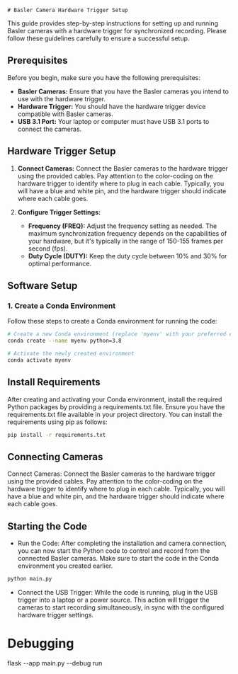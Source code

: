     # Basler Camera Hardware Trigger Setup

This guide provides step-by-step instructions for setting up and running Basler cameras with a hardware trigger for synchronized recording. Please follow these guidelines carefully to ensure a successful setup.

## Prerequisites

Before you begin, make sure you have the following prerequisites:

- **Basler Cameras:** Ensure that you have the Basler cameras you intend to use with the hardware trigger.
- **Hardware Trigger:** You should have the hardware trigger device compatible with Basler cameras.
- **USB 3.1 Port:** Your laptop or computer must have USB 3.1 ports to connect the cameras.

## Hardware Trigger Setup

1. **Connect Cameras:** Connect the Basler cameras to the hardware trigger using the provided cables. Pay attention to the color-coding on the hardware trigger to identify where to plug in each cable. Typically, you will have a blue and white pin, and the hardware trigger should indicate where each cable goes.

2. **Configure Trigger Settings:**
   - **Frequency (FREQ):** Adjust the frequency setting as needed. The maximum synchronization frequency depends on the capabilities of your hardware, but it's typically in the range of 150-155 frames per second (fps).
   - **Duty Cycle (DUTY):** Keep the duty cycle between 10% and 30% for optimal performance.

## Software Setup

### 1. Create a Conda Environment

Follow these steps to create a Conda environment for running the code:

```bash
# Create a new Conda environment (replace 'myenv' with your preferred environment name)
conda create --name myenv python=3.8

# Activate the newly created environment
conda activate myenv
```

## Install Requirements

After creating and activating your Conda environment, install the required Python packages by providing a requirements.txt file. Ensure you have the requirements.txt file available in your project directory. You can install the requirements using pip as follows:

```bash
pip install -r requirements.txt
```

## Connecting Cameras

Connect Cameras: Connect the Basler cameras to the hardware trigger using the provided cables. Pay attention to the color-coding on the hardware trigger to identify where to plug in each cable. Typically, you will have a blue and white pin, and the hardware trigger should indicate where each cable goes.


## Starting the Code
- Run the Code: After completing the installation and camera connection, you can now start the Python code to control and record from the connected Basler cameras. Make sure to start the code in the Conda environment you created earlier.

```bash
python main.py
```

- Connect the USB Trigger: While the code is running, plug in the USB trigger into a laptop or a power source. This action will trigger the cameras to start recording simultaneously, in sync with the configured hardware trigger settings.

# Debugging
flask --app main.py --debug run
